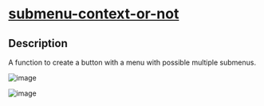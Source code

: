 # [submenu-context-or-not](https://github.com/UniBreakfast/submenu-context-or-not)

## Description

A function to create a button with a menu with possible multiple submenus.

![image](https://user-images.githubusercontent.com/19654456/199973604-ff8aae5f-d07f-456d-bc9d-2a6039df2ae9.png)

![image](https://user-images.githubusercontent.com/19654456/199973869-dd9cada5-3b49-492f-a85a-288970cb976b.png)

